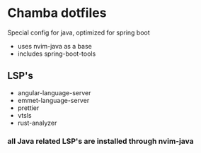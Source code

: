 # Chamba dotfiles
Special config for java, optimized for spring boot
* uses nvim-java as a base
* includes spring-boot-tools

## LSP's
* angular-language-server
* emmet-language-server
* prettier
* vtsls
* rust-analyzer

### all Java related LSP's are installed through nvim-java
